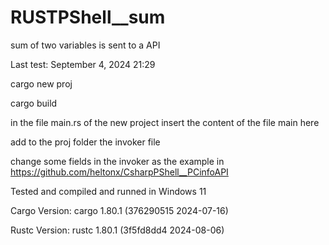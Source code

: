 # RUSTPShell__sum
sum of two variables is sent to a API

Last test: September 4, 2024 21:29

cargo new proj

cargo build

in the file main.rs of the new project insert the content of the file main here

add to the proj folder the invoker file

change some fields in the invoker as the example in https://github.com/heltonx/CsharpPShell__PCinfoAPI

Tested and compiled and runned in Windows 11

Cargo Version: cargo 1.80.1 (376290515 2024-07-16) 

Rustc Version: rustc 1.80.1 (3f5fd8dd4 2024-08-06)
